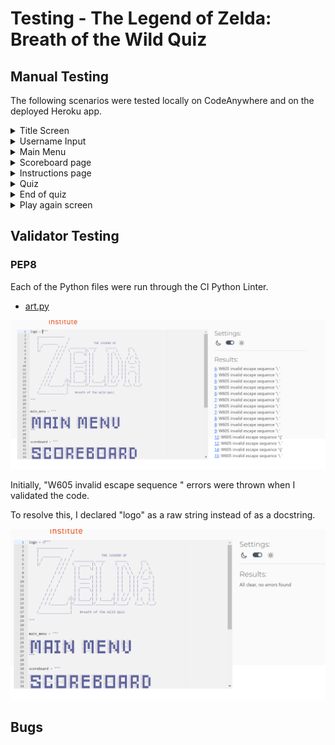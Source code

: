 # Testing - The Legend of Zelda: Breath of the Wild Quiz 

## Manual Testing

The following scenarios were tested locally on CodeAnywhere and on the deployed Heroku app. 

<details>
<summary>Title Screen</summary>

|  Scenario | Status  |
|---|---|
|Once the program starts, the logo is printed to the terminal.   | Pass  |
| 5 seconds after the program starts, the user is prompted to enter their name.  |  Pass |

</details>

<details>
<summary>Username Input</summary>

|  Scenario | Status  |
|---|---|
| Once the user enters their name in the input field, the terminal is cleared & "Welcome, *username*!" is printed to the terminal | Pass   |
| The global "username" variable is update once the user enters their name.  | Pass |
| The main menu automatically loads 3 seconds after the user provides a username. | Pass |
| A ValueError is thrown if the user enters a name less than 2 characters long.  |  Pass |
| A ValueError is thrown if the user attempts to enter a blank username.  | Pass  |
| A ValueError is thrown if the user enters a name greater than 10 characters long. | Pass  |


</details>

<details>
<summary>Main Menu</summary>

|  Scenario | Status  |
|---|---|
|When user enters option “1”, the instructions page is loaded. | Pass |
| When user enters option “2” on the main menu, the scoreboard page is loaded | Pass  |
| When the user enters option “3”, the Triforce logo & thank you message is printed to the terminal, and the program stops running. | Pass | 
| A ValueError is thrown if the user enters a value other than 1, 2 or 3 on the main menu, and the user in prompted to try again.  | Pass |

</details>

<details>
<summary>Scoreboard page</summary>

|  Scenario | Status  |
|---|---|
| The user's names & scores are printed in a table format. | Pass | 
| The user is redirected to the main menu when they enter “Q” from the main menu, regardless of whether they enter it in uppercase or lowercase. | Pass  |

</details>

<details>
<summary>Instructions page</summary>

|  Scenario | Status  |
|---|---|
| Quiz instructions are printed to the terminal. | Pass |
| When the user enters option “Y” on the instructions page in uppercase or lowercase, the quiz begins.   | Pass |
|When the user enters option “N” on the instructions page in uppercase or lowercase, they are redirected to the main menu.   | Pass  |
| A ValueError is thrown if the user enters a value other than “Y” or “N”.  | Pass |

</details>

<details>
<summary>Quiz</summary>

|  Scenario | Status  |
|---|---|
| Once the quiz begins, the questions & answers are printed to the terminal, and the user is prompted to enter an answer (A, B, C or D).  |  Pass |
| If the user selects the correct answer, “Correct!” is printed to the terminal in green.  |  Pass |
| Score is incremented by 1 when the user selects the correct answer.   |  Pass |
| If the user selects an incorrect answer, “Not quite! The correct answer was option: "*correct option*” is printed to the terminal in red.   | Pass  |
| Score is not incremented by 1 when the user selects a wrong answer.  |  Pass |
| If the user inputs a value other than A, B, C or D while the quiz is running, a ValueError will be thrown & the user will be prompted to try again.   | Pass |
| 2 seconds after the user answers a question, the terminal is cleared & the next question is loaded.  | Pass  |
| The questions_answered variable is incremented by 1 each time the user answers a question. | Pass |

</details>

<details>
<summary>End of quiz</summary>

|  Scenario | Status  |
|---|---|
| Once all 10 questions have been answered, the terminal is cleared & final score is given.   | Pass  |
| If the user answered all 10 questions correctly, "Congratulations, *username*! You have well and truly proven yourself as a hero of Hyrule!" is printed to the terminal." | Pass  |
| If the user answered 7-9 questions correctly, ""Well done, *username*! You are well on your way to proving yourself as a hero of Hyrule." is printed to the terminal.  | Pass  |
| If the user answered 5-6 questions correctly, "Not bad, *username*. With a little more exploration you will be well on your way to proving yourself as a hero of Hyrule!  | Pass  |
| If the user answered 0-4 questions correctly, "Thank you for playing, *username*. Your final score is: *score*. We hope that you see this as an opportunity to delve deeper into the vast kingdom of Hyrule!"  | Pass  |
| Once all 10 questions have been answered, the user’s name is saved to the scoreboard worksheet.   | Pass  |
| Once all 10 questions have been answered, the user’s final score saved to the scoreboard worksheet.   |  Pass |
| 3 seconds after the scoreboard is updated, the terminal is cleared and the user is prompted to confirm whether or not they want to play again.   | Pass  |

</details>

<details>
<summary>Play again screen</summary>

|  Scenario | Status  |
|---|---|
| If the user enters option “Y”, the terminal will clear & the quiz will run again.  | Pass  |
| If the user enters option “Y”, the global score variable will revert to 0.   |  Pass  |
| If the user enters option “Y”, the global questions_answered variable will revert to 0.  | Pass  |
| The "End of quiz" scenarios will perform run again as normal. | Pass |
| A ValueError is thrown if the user enters a value other than “Y” or “N”.  | Pass |

</details>


## Validator Testing

### PEP8

Each of the Python files were run through the CI Python Linter. 

- [art.py](art.py)

![art.py validator testing pre-fix](documentation/testing/validator-testing/art-validator-testing-pre-fix.PNG)

Initially, "W605 invalid escape sequence \" errors were thrown when I validated the code. 

To resolve this, I declared "logo" as a raw string instead of as a docstring. 

![art.py validator testing post-fix](documentation/testing/validator-testing/art-validator-testing-post-fix.PNG)



## Bugs
